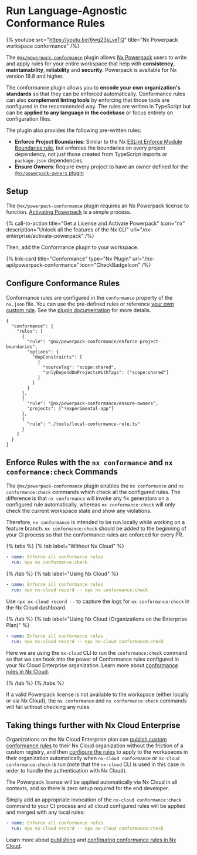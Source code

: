 # Run Language-Agnostic Conformance Rules

{% youtube src="https://youtu.be/6wg23sLveTQ" title="Nx Powerpack workspace conformance" /%}

The [`@nx/powerpack-conformance`](/nx-api/powerpack-conformance) plugin allows [Nx Powerpack](/powerpack) users to write and apply rules for your entire workspace that help with **consistency**, **maintainability**, **reliability** and **security**. Powerpack is available for Nx version 19.8 and higher.

The conformance plugin allows you to **encode your own organization's standards** so that they can be enforced automatically. Conformance rules can also **complement linting tools** by enforcing that those tools are configured in the recommended way. The rules are written in TypeScript but can be **applied to any language in the codebase** or focus entirely on configuration files.

The plugin also provides the following pre-written rules:

- **Enforce Project Boundaries**: Similar to the Nx [ESLint Enforce Module Boundaries rule](/features/enforce-module-boundaries), but enforces the boundaries on every project dependency, not just those created from TypeScript imports or `package.json` dependencies.
- **Ensure Owners**: Require every project to have an owner defined for the [`@nx/powerpack-owners` plugin](/nx-api/powerpack-owners)

## Setup

The `@nx/powerpack-conformance` plugin requires an Nx Powerpack license to function. [Activating Powerpack](/nx-enterprise/activate-powerpack) is a simple process.

{% call-to-action title="Get a License and Activate Powerpack" icon="nx" description="Unlock all the features of the Nx CLI" url="/nx-enterprise/activate-powerpack" /%}

Then, add the Conformance plugin to your workspace.

{% link-card title="Conformance" type="Nx Plugin" url="/nx-api/powerpack-conformance" icon="CheckBadgeIcon" /%}

## Configure Conformance Rules

Conformance rules are configured in the `conformance` property of the `nx.json` file. You can use the pre-defined rules or reference [your own custom rule](/nx-api/powerpack-conformance#custom-conformance-rules). See the [plugin documentation](/nx-api/powerpack-conformance) for more details.

```jsonc {% fileName="nx.json" %}
{
  "conformance": {
    "rules": [
      {
        "rule": "@nx/powerpack-conformance/enforce-project-boundaries",
        "options": {
          "depConstraints": [
            {
              "sourceTag": "scope:shared",
              "onlyDependOnProjectsWithTags": ["scope:shared"]
            }
          ]
        }
      },
      {
        "rule": "@nx/powerpack-conformance/ensure-owners",
        "projects": ["!experimental-app"]
      },
      {
        "rule": "./tools/local-conformance-rule.ts"
      }
    ]
  }
}
```

## Enforce Rules with the `nx conformance` and `nx conformance:check` Commands

The `@nx/powerpack-conformance` plugin enables the `nx conformance` and `nx conformance:check` commands which check all the configured rules. The difference is that `nx conformance` will invoke any fix generators on a configured rule automatically, whereas `nx conformance:check` will only check the current workspace state and show any violations.

Therefore, `nx conformance` is intended to be run locally while working on a feature branch. `nx conformance:check` should be added to the beginning of your CI process so that the conformance rules are enforced for every PR.

{% tabs %}
{% tab label="Without Nx Cloud" %}

```yaml
- name: Enforce all conformance rules
  run: npx nx conformance:check
```

{% /tab %}
{% tab label="Using Nx Cloud" %}

```yaml
- name: Enforce all conformance rules
  run: npx nx-cloud record -- npx nx conformance:check
```

Use `npx nx-cloud record --` to capture the logs for `nx conformance:check` in the Nx Cloud dashboard.

{% /tab %}
{% tab label="Using Nx Cloud (Organizations on the Enterprise Plan)" %}

```yaml
- name: Enforce all conformance rules
  run: npx nx-cloud record -- npx nx-cloud conformance:check
```

Here we are using the `nx-cloud` CLI to run the `conformance:check` command so that we can hook into the power of Conformance rules configured in your Nx Cloud Enterprise organization. Learn more about [conformance rules in Nx Cloud](/ci/recipes/enterprise/conformance/configure-conformance-rules-in-nx-cloud).

{% /tab %}
{% /tabs %}

If a valid Powerpack license is not available to the workspace (either locally or via Nx Cloud), the `nx conformance` and `nx conformance:check` commands will fail without checking any rules.

## Taking things further with Nx Cloud Enterprise

Organizations on the Nx Cloud Enterprise plan can [publish custom conformance rules](/ci/recipes/enterprise/conformance/publish-conformance-rules-to-nx-cloud) to their Nx Cloud organization without the friction of a custom registry, and then [configure the rules](/ci/recipes/enterprise/conformance/configure-conformance-rules-in-nx-cloud) to apply to the workspaces in their organization automatically when `nx-cloud conformance` or `nx-cloud conformance:check` is run (note that the `nx-cloud` CLI is used in this case in order to handle the authentication with Nx Cloud).

The Powerpack license will be applied automatically via Nx Cloud in all contexts, and so there is zero setup required for the end developer.

Simply add an appropriate invocation of the `nx-cloud conformance:check` command to your CI process and all cloud configured rules will be applied and merged with any local rules:

```yaml
- name: Enforce all conformance rules
  run: npx nx-cloud record -- npx nx-cloud conformance:check
```

Learn more about [publishing](/ci/recipes/enterprise/conformance/publish-conformance-rules-to-nx-cloud) and [configuring conformance rules in Nx Cloud](/ci/recipes/enterprise/conformance/configure-conformance-rules-in-nx-cloud).
